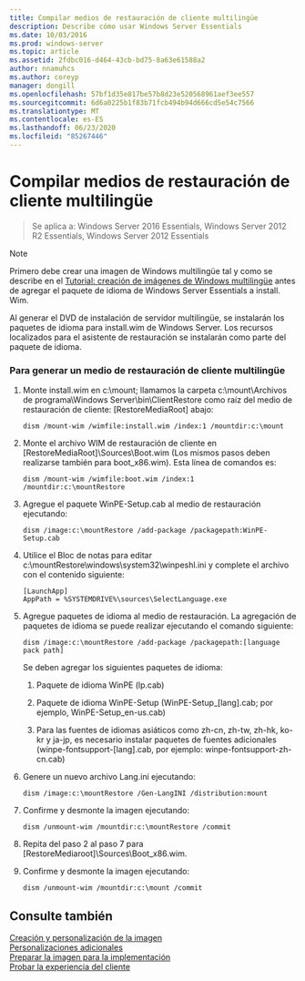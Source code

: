 ```yaml
---
title: Compilar medios de restauración de cliente multilingüe
description: Describe cómo usar Windows Server Essentials
ms.date: 10/03/2016
ms.prod: windows-server
ms.topic: article
ms.assetid: 2fdbc016-d464-43cb-bd75-8a63e61588a2
author: nnamuhcs
ms.author: coreyp
manager: dongill
ms.openlocfilehash: 57bf1d35e817be57b8d23e520568961aef3ee557
ms.sourcegitcommit: 6d6a0225b1f83b71fcb494b94d666cd5e54c7566
ms.translationtype: MT
ms.contentlocale: es-ES
ms.lasthandoff: 06/23/2020
ms.locfileid: "85267446"
---
```

# <a name="build-multi-language-client-restore-media"></a>Compilar medios de restauración de cliente multilingüe

>Se aplica a: Windows Server 2016 Essentials, Windows Server 2012 R2 Essentials, Windows Server 2012 Essentials

> [!NOTE]
>  Primero debe crear una imagen de Windows multilingüe tal y como se describe en el [Tutorial: creación de imágenes de Windows multilingüe](https://technet.microsoft.com/library/jj126995) antes de agregar el paquete de idioma de Windows Server Essentials a install. Wim.  
  
 Al generar el DVD de instalación de servidor multilingüe, se instalarán los paquetes de idioma para install.wim de Windows Server. Los recursos localizados para el asistente de restauración se instalarán como parte del paquete de idioma.  
  
### <a name="to-build-a-multi-language-client-restore-media"></a>Para generar un medio de restauración de cliente multilingüe  
  
1.  Monte install.wim en c:\mount; llamamos la carpeta c:\mount\Archivos de programa\Windows Server\bin\ClientRestore como raíz del medio de restauración de cliente: [RestoreMediaRoot] abajo:  
  
    ```  
    dism /mount-wim /wimfile:install.wim /index:1 /mountdir:c:\mount  
    ```  
  
2.  Monte el archivo WIM de restauración de cliente en [RestoreMediaRoot]\Sources\Boot.wim (Los mismos pasos deben realizarse también para boot_x86.wim). Esta línea de comandos es:  
  
    ```  
    dism /mount-wim /wimfile:boot.wim /index:1 /mountdir:c:\mountRestore  
    ```  
  
3.  Agregue el paquete WinPE-Setup.cab al medio de restauración ejecutando:  
  
    ```  
    dism /image:c:\mountRestore /add-package /packagepath:WinPE-Setup.cab  
    ```  
  
4.  Utilice el Bloc de notas para editar c:\mountRestore\windows\system32\winpeshl.ini y complete el archivo con el contenido siguiente:  
  
    ```  
    [LaunchApp]  
    AppPath = %SYSTEMDRIVE%\sources\SelectLanguage.exe  
    ```  
  
5.  Agregue paquetes de idioma al medio de restauración. La agregación de paquetes de idioma se puede realizar ejecutando el comando siguiente:  
  
    ```  
    dism /image:c:\mountRestore /add-package /packagepath:[language pack path]  
    ```  
  
     Se deben agregar los siguientes paquetes de idioma:  
  
    1.  Paquete de idioma WinPE (lp.cab)  
  
    2.  Paquete de idioma WinPE-Setup (WinPE-Setup_[lang].cab; por ejemplo, WinPE-Setup_en-us.cab)  
  
    3.  Para las fuentes de idiomas asiáticos como zh-cn, zh-tw, zh-hk, ko-kr y ja-jp, es necesario instalar paquetes de fuentes adicionales (winpe-fontsupport-[lang].cab, por ejemplo: winpe-fontsupport-zh-cn.cab)  
  
6.  Genere un nuevo archivo Lang.ini ejecutando:  
  
    ```  
    dism /image:c:\mountRestore /Gen-LangINI /distribution:mount  
    ```  
  
7.  Confirme y desmonte la imagen ejecutando:  
  
    ```  
    dism /unmount-wim /mountdir:c:\mountRestore /commit  
    ```  
  
8.  Repita del paso 2 al paso 7 para [RestoreMediaroot]\Sources\Boot_x86.wim.  
  
9. Confirme y desmonte la imagen ejecutando:  
  
    ```  
    dism /unmount-wim /mountdir:c:\mount /commit  
    ```  
  
## <a name="see-also"></a>Consulte también  

 [Creación y personalización de la imagen](Creating-and-Customizing-the-Image.md)   
 [Personalizaciones adicionales](Additional-Customizations.md)   
 [Preparar la imagen para la implementación](Preparing-the-Image-for-Deployment.md)   
 [Probar la experiencia del cliente](Testing-the-Customer-Experience.md)

